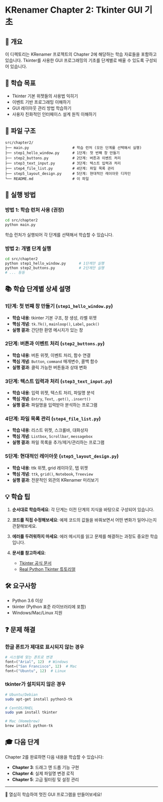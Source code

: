 # KRenamer Chapter 2: Tkinter GUI 기초

## 📖 개요

이 디렉토리는 KRenamer 프로젝트의 Chapter 2에 해당하는 학습 자료들을 포함하고 있습니다. Tkinter를 사용한 GUI 프로그래밍의 기초를 단계별로 배울 수 있도록 구성되어 있습니다.

## 🎯 학습 목표

- Tkinter 기본 위젯들의 사용법 익히기
- 이벤트 기반 프로그래밍 이해하기
- GUI 레이아웃 관리 방법 학습하기
- 사용자 친화적인 인터페이스 설계 원칙 이해하기

## 📁 파일 구조

```
src/chapter2/
├── main.py                    # 학습 런처 (모든 단계를 선택해서 실행)
├── step1_hello_window.py      # 1단계: 첫 번째 창 만들기
├── step2_buttons.py           # 2단계: 버튼과 이벤트 처리
├── step3_text_input.py        # 3단계: 텍스트 입력과 처리
├── step4_file_list.py         # 4단계: 파일 목록 관리
├── step5_layout_design.py     # 5단계: 현대적인 레이아웃 디자인
└── README.md                  # 이 파일
```

## 🚀 실행 방법

### 방법 1: 학습 런처 사용 (권장)
```bash
cd src/chapter2
python main.py
```
학습 런처가 실행되어 각 단계를 선택해서 학습할 수 있습니다.

### 방법 2: 개별 단계 실행
```bash
cd src/chapter2
python step1_hello_window.py      # 1단계만 실행
python step2_buttons.py           # 2단계만 실행
# ... 등등
```

## 📚 학습 단계별 상세 설명

### 1단계: 첫 번째 창 만들기 (`step1_hello_window.py`)
- **학습 내용**: tkinter 기본 구조, 창 생성, 라벨 위젯
- **핵심 개념**: `tk.Tk()`, `mainloop()`, `Label`, `pack()`
- **실행 결과**: 간단한 환영 메시지가 있는 창

### 2단계: 버튼과 이벤트 처리 (`step2_buttons.py`)
- **학습 내용**: 버튼 위젯, 이벤트 처리, 함수 연결
- **핵심 개념**: `Button`, `command` 매개변수, 콜백 함수
- **실행 결과**: 클릭 가능한 버튼들과 상태 변화

### 3단계: 텍스트 입력과 처리 (`step3_text_input.py`)
- **학습 내용**: 입력 위젯, 텍스트 처리, 파일명 분석
- **핵심 개념**: `Entry`, `Text`, `.get()`, `.insert()`
- **실행 결과**: 파일명을 입력받아 분석하는 프로그램

### 4단계: 파일 목록 관리 (`step4_file_list.py`)
- **학습 내용**: 리스트 위젯, 스크롤바, 대화상자
- **핵심 개념**: `Listbox`, `Scrollbar`, `messagebox`
- **실행 결과**: 파일 목록을 추가/제거/관리하는 프로그램

### 5단계: 현대적인 레이아웃 (`step5_layout_design.py`)
- **학습 내용**: ttk 위젯, grid 레이아웃, 탭 위젯
- **핵심 개념**: `ttk`, `grid()`, `Notebook`, `Treeview`
- **실행 결과**: 전문적인 외관의 KRenamer 미리보기

## 💡 학습 팁

1. **순서대로 학습하세요**: 각 단계는 이전 단계의 지식을 바탕으로 구성되어 있습니다.

2. **코드를 직접 수정해보세요**: 예제 코드의 값들을 바꿔보면서 어떤 변화가 일어나는지 관찰해보세요.

3. **에러를 두려워하지 마세요**: 에러 메시지를 읽고 문제를 해결하는 과정도 중요한 학습입니다.

4. **문서를 참고하세요**: 
   - [Tkinter 공식 문서](https://docs.python.org/3/library/tkinter.html)
   - [Real Python Tkinter 튜토리얼](https://realpython.com/python-gui-tkinter/)

## 🛠️ 요구사항

- Python 3.6 이상
- tkinter (Python 표준 라이브러리에 포함)
- Windows/Mac/Linux 지원

## ❓ 문제 해결

### 한글 폰트가 제대로 표시되지 않는 경우
```python
# 시스템에 맞는 폰트로 변경
font=("Arial", 12)  # Windows
font=("San Francisco", 12)  # Mac
font=("Ubuntu", 12)  # Linux
```

### tkinter가 설치되지 않은 경우
```bash
# Ubuntu/Debian
sudo apt-get install python3-tk

# CentOS/RHEL
sudo yum install tkinter

# Mac (Homebrew)
brew install python-tk
```

## 🎓 다음 단계

Chapter 2를 완료하면 다음 내용을 학습할 수 있습니다:
- **Chapter 3**: 드래그 앤 드롭 기능 구현
- **Chapter 4**: 실제 파일명 변경 로직
- **Chapter 5**: 고급 필터링 및 설정 관리

---

💪 열심히 학습하여 멋진 GUI 프로그램을 만들어보세요!
